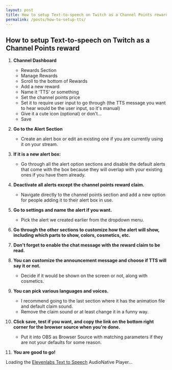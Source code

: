 ```yaml
---
layout: post
title: How to setup Text-to-speech on Twitch as a Channel Points reward
permalink: /posts/how-to-setup-tts/
---
```


## How to setup Text-to-speech on Twitch as a Channel Points reward

1. **Channel Dashboard**
    - Rewards Section
    - Manage Rewards
    - Scroll to the bottom of Rewards
    - Add a new reward
    - Name it 'TTS' or something
    - Set the channel points price
    - Set it to require user input to go through (the TTS message you want to hear would be the user input, so it's manual)
    - Give it a cute icon (optional) or don't...
    - Save

2. **Go to the Alert Section**
    - Create an alert box or edit an existing one if you are currently using it on your stream.

3. **If it is a new alert box:**
    - Go through all the alert option sections and disable the default alerts that come with the box because they will overlap with your existing ones if you have them already.

4. **Deactivate all alerts except the channel points reward claim.**
    - Navigate directly to the channel points section and add a new option for people adding it to their alert box in use.

5. **Go to settings and name the alert if you want.**
    - Pick the alert we created earlier from the dropdown menu.

6. **Go through the other sections to customize how the alert will show, including which parts to show, colors, cosmetics, etc.**

7. **Don't forget to enable the chat message with the reward claim to be read.**

8. **You can customize the announcement message and choose if TTS will say it or not.**
    - Decide if it would be shown on the screen or not, along with cosmetics.

9. **You can pick various languages and voices.**
    - I recommend going to the last section where it has the animation file and default claim sound.
    - Remove the claim sound or at least change it in a funny way.

10. **Click save, test if you want, and copy the link on the bottom right corner for the browser source when you're done.**
    - Put it into OBS as Browser Source with matching parameters if they are not your defaults for some reason.
    
11. **You are good to go!**


<div id="elevenlabs-audionative-widget" data-height="90" data-width="100%" data-frameborder="no" data-scrolling="no" data-publicuserid="90d276066ff6075dad445314b55a9683b2f5a0e938dae8e40f9ebddc01f9f4a2" data-playerurl="https://elevenlabs.io/player/index.html" >Loading the <a href="https://elevenlabs.io/text-to-speech" target="_blank" rel="noopener">Elevenlabs Text to Speech</a> AudioNative Player...</div><script src="https://elevenlabs.io/player/audioNativeHelper.js" type="text/javascript"></script>